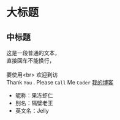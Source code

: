 大标题  
====

中标题  
------

这是一段普通的文本，  
直接回车不能换行，<br>  
要使用\<br>
    欢迎到访  
Thank `You` . Please `Call` Me `Coder`
[我的博客](http://blog.csdn.net/guodongxiaren)

* 昵称：果冻虾仁  
* 别名：隔壁老王  
* 英文名：Jelly
